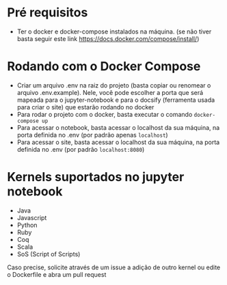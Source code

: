 # Pré requisitos
- Ter o docker e docker-compose instalados na máquina. (se não tiver basta seguir este link https://docs.docker.com/compose/install/)

# Rodando com o Docker Compose
- Criar um arquivo .env na raiz do projeto (basta copiar ou renomear o arquivo .env.example). Nele, você pode escolher a porta que será mapeada para o jupyter-notebook e para o docsify (ferramenta usada para criar o site) que estarão rodando no docker
- Para rodar o projeto com o docker, basta executar o comando ```docker-compose up```
- Para acessar o notebook, basta acessar o localhost da sua máquina, na porta definida no .env (por padrão apenas ```localhost```)
- Para acessar o site, basta acessar o localhost da sua máquina, na porta definida no .env (por padrão ```localhost:8080```)

# Kernels suportados no jupyter notebook
- Java
- Javascript
- Python
- Ruby
- Coq
- Scala
- SoS (Script of Scripts)

Caso precise, solicite através de um issue a adição de outro kernel ou edite o Dockerfile e abra um pull request
